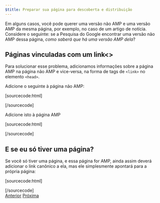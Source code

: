 ```yaml
---
$title: Preparar sua página para descoberta e distribuição
---
```


Em alguns casos, você pode querer uma versão não AMP e uma versão AMP da mesma página, por exemplo, no caso de um artigo de notícia. Considere o seguinte: se a Pesquisa do Google encontrar uma versão não AMP dessa página, *como saberá que há uma versão AMP dela*?

## Páginas vinculadas com um link&lt;>

Para solucionar esse problema, adicionamos informações sobre a página AMP na página não AMP e vice-versa, na forma de tags de `<link>` no elemento `<head>`.

Adicione o seguinte à página não AMP:

[sourcecode:html]
<link rel="amphtml" href="https://www.example.com/url/to/amp/document.html">
[/sourcecode]

Adicione isto à página AMP

[sourcecode:html]
<link rel="canonical" href="https://www.example.com/url/to/full/document.html">
[/sourcecode]

## E se eu só tiver uma página?

Se você só tiver uma página, e essa página for AMP, ainda assim deverá adicionar o link canônico a ela, mas ele simplesmente apontará para a própria página:

[sourcecode:html]
<link rel="canonical" href="https://www.example.com/url/to/amp/document.html">
[/sourcecode]

<div class="prev-next-buttons">
  <a class="button prev-button" href="/pt_br/docs/getting_started/create/preview_and_validate.html"><span class="arrow-prev">Anterior</span></a>
  <a class="button next-button" href="/pt_br/docs/getting_started/create/publish.html"><span class="arrow-next">Próxima</span></a>
</div>
